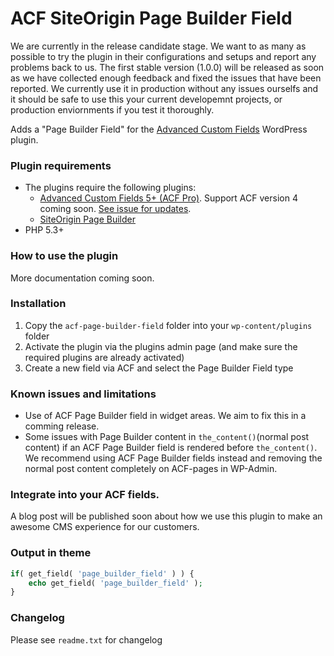 
# ACF SiteOrigin Page Builder Field

We are currently in the release candidate stage. We want to as many as possible to try the plugin in their configurations and setups and report any problems back to us. The first stable version (1.0.0) will be released as soon as we have collected enough feedback and fixed the issues that have been reported. We currently use it in production without any issues ourselfs and it should be safe to use this your current developemnt projects, or production enviornments if you test it thoroughly.

Adds a "Page Builder Field" for the [Advanced Custom Fields](http://wordpress.org/extend/plugins/advanced-custom-fields/) WordPress plugin.

### Plugin requirements

 - The plugins require the following plugins: 
    - [Advanced Custom Fields 5+ (ACF Pro)](http://www.advancedcustomfields.com/). Support ACF version 4 coming soon. [See issue for updates](https://github.com/Angrycreative/ACF-Page-Builder-Field/issues/3).
    - [SiteOrigin Page Builder](https://sv.wordpress.org/plugins/siteorigin-panels/)
 - PHP 5.3+

### How to use the plugin

More documentation coming soon.

### Installation

1. Copy the `acf-page-builder-field` folder into your `wp-content/plugins` folder
2. Activate the plugin via the plugins admin page (and make sure the required plugins are already activated)
3. Create a new field via ACF and select the Page Builder Field type


### Known issues and limitations

 - Use of ACF Page Builder field in widget areas. We aim to fix this in a comming release.
 - Some issues with Page Builder content in `the_content()`(normal post content) if an ACF Page Builder field is rendered before `the_content()`. We recommend using ACF Page Builder fields instead and removing the normal post content completely on ACF-pages in WP-Admin. 


### Integrate into your ACF fields.

A blog post will be published soon about how we use this plugin to make an awesome CMS experience for our customers. 


### Output in theme

```php
if( get_field( 'page_builder_field' ) ) {
    echo get_field( 'page_builder_field' );
}
```


### Changelog
Please see `readme.txt` for changelog
